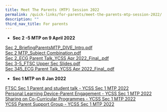 ```yaml
---
title: Meet The Parents (MTP) Session 2022
permalink: /quick-links/for-parents/meet-the-parents-mtp-session-2022/
description: ""
third_nav_title: For parents
---
```


*   **Sec 2 -5 MTP on 9 April 2022**

[Sec 2\_BriefingParentsMTP\_DIVE\_Intro.pdf](/files/Sec%202_BriefingParentsMTP_DIVE_Intro.pdf) <br> [Sec 2 MTP\_Subject Combination.pdf](/files/Sec%202%20MTP_Subject%20Combination.pdf) <br>
[Sec 2\_ECG Parent Talk\_YCSS Apr 2022\_Final\_.pdf](/files/Sec%202_ECG%20Parent%20Talk_YCSS%20Apr%202022_Final_.pdf) <br> 
[Sec 3-5\_FTSC Upper Sec Slides.pdf](/files/Sec%203-5_FTSC%20Upper%20Sec%20Slides.pdf) <br> 
[Sec 345\_ECG Parent Talk\_YCSS Apr 2022\_Final\_.pdf](/files/Sec%20345_ECG%20Parent%20Talk_YCSS%20Apr%202022_Final_.pdf)

*   **Sec 1 MTP on 8 Jan 2022**
  
[FTSC Sec 1 Parent and student talk - YCSS Sec 1 MTP 2022](/files/_FTSC%202022%20Sec%201%20Parent%20and%20student%20talk%201.pdf) <br>
[Personal Learning Device-Parent Engagement - YCSS Sec 1 MTP 2022](/files/IP1%20-%20Parent%20Engagement%20Deck%20For%20website.pdf) <br>
[Sharing on Co-Curricular Programmes - YCSS Sec 1 MTP 2022](/files/YCSS%20Sec%201%20MTP%202022_Sharing%20on%20Co-Curricular%20Programmes.pdf) <br>
[YCSS Parent Support Group - YCSS Sec 1 MTP 2022](/files/PSG%20YCSS_MTP2022-01-08.pdf)